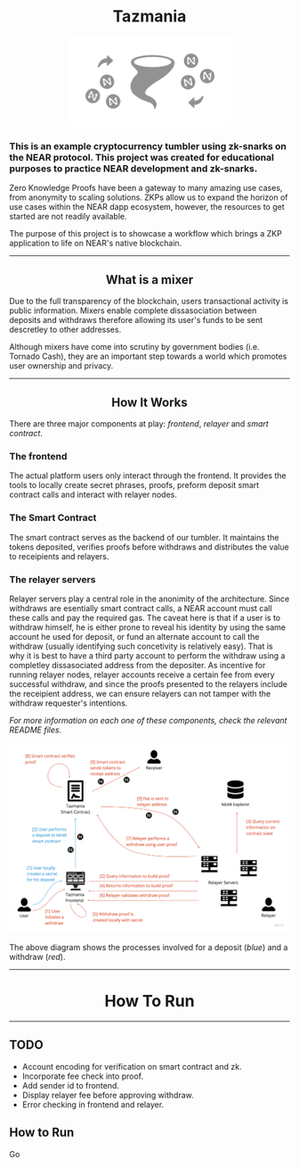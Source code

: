 <h1 align="center">Tazmania</h1>
<p align="center">
    <img src="taz-icon-white.png" width="300">
</p>

### This is an example cryptocurrency tumbler using zk-snarks on the NEAR protocol. This project was created for educational purposes to practice NEAR development and zk-snarks.

Zero Knowledge Proofs have been a gateway to many amazing use cases, from anonymity to scaling solutions. ZKPs allow us to expand the horizon of use cases within the NEAR dapp ecosystem, however, the resources to get started are not readily available.

The purpose of this project is to showcase a workflow which brings a ZKP application to life on NEAR's native blockchain.

---
<h2 align="center">What is a mixer</h2>

Due to the full transparency of the blockchain, users transactional activity is public information. Mixers enable complete dissasociation between deposits and withdraws therefore allowing its user's funds to be sent descretley to other addresses. 

Although mixers have come into scrutiny by government bodies (i.e. Tornado Cash), they are an important step towards a world which promotes user ownership and privacy.

---
<h2 align="center">How It Works</h2>

There are three major components at play: *frontend*, *relayer* and *smart contract*.

### The frontend
The actual platform users only interact through the frontend. It provides the tools to locally create secret phrases, proofs, preform deposit smart contract calls and interact with relayer nodes.

### The Smart Contract
The smart contract serves as the backend of our tumbler. It maintains the tokens deposited, verifies proofs before withdraws and distributes the value to receipients and relayers.

### The relayer servers
Relayer servers play a central role in the anonimity of the architecture. Since withdraws are esentially smart contract calls, a NEAR account must call these calls and pay the required gas. The caveat here is that if a user is to withdraw himself, he is either prone to reveal his identity by using the same account he used for deposit, or fund an alternate account to call the withdraw (usually identifying such concetivity is relatively easy). That is why it is best to have a third party account to perform the withdraw using a completley dissasociated address from the depositer. As incentive for running relayer nodes, relayer accounts receive a certain fee from every successful withdraw, and since the proofs presented to the relayers include the receipient address, we can ensure relayers can not tamper with the withdraw requester's  intentions.

*For more information on each one of these components, check the relevant README files.*

<p align="center">
    <img src="taz-diagram.jpeg" width="700">
</p>

The above diagram shows the processes involved for a deposit (*blue*) and a withdraw (*red*).

---

<h1 align="center">How To Run</h1>

---

## TODO

- Account encoding for verification on smart contract and zk.
- Incorporate fee check into proof.
- Add sender id to frontend.
- Display relayer fee before approving withdraw.
- Error checking in frontend and relayer.

## How to Run

Go 
